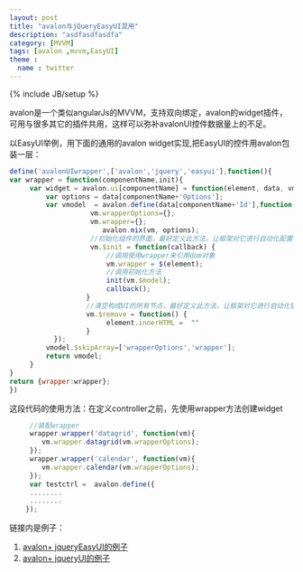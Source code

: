 ```yaml
---
layout: post
title: "avalon与jQueryEasyUI混用"
description: "asdfasdfasdfa"
category: [MVVM] 
tags: [avalon ,mvvm,EasyUI]
theme :
  name : twitter
---
```

{% include JB/setup %}

avalon是一个类似angularJs的MVVM，支持双向绑定，avalon的widget插件，可用与很多其它的插件共用，这样可以弥补avalonUI控件数据量上的不足。

以EasyUI举例，用下面的通用的avalon widget实现,把EasyUI的控件用avalon包装一层：

```javascript
define('avalonUIwrapper',['avalon','jquery','easyui'],function(){
var wrapper = function(componentName,init){
     var widget = avalon.ui[componentName] = function(element, data, vmodels) {
         var options = data[componentName+'Options'];
         var vmodel  = avalon.define(data[componentName+'Id'],function(vm){
                    vm.wrapperOptions={};
                    vm.wrapper={};
                       avalon.mix(vm, options);
                    //初始化组件的界面，最好定义此方法，让框架对它进行自动化配置
                    vm.$init = function(callback) {
                        //调用使用wrapper来引用dom对象
                        vm.wrapper = $(element);
                        //调用初始化方法
                        init(vm.$model);
                        callback();
                   }
                   //清空构成UI的所有节点，最好定义此方法，让框架对它进行自动化销毁
                   vm.$remove = function() {
                        element.innerHTML =  ""
                   }
           });
         vmodel.$skipArray=['wrapperOptions','wrapper'];
         return vmodel;
     }
}
return {wrapper:wrapper};
})
```
这段代码的使用方法：在定义controller之前，先使用wrapper方法创建widget

```javascript
	 //装配wrapper  
	 wrapper.wrapper('datagrid', function(vm){
		vm.wrapper.datagrid(vm.wrapperOptions);
	 });
	 wrapper.wrapper('calendar', function(vm){
		vm.wrapper.calendar(vm.wrapperOptions);
	 });
	 var testctrl =  avalon.define({
	 ........
	 ........
	});
```

链接内是例子：

1. [avalon+ jqueryEasyUI的例子](/avalon-easyui-demo/easyUIwrapper.html)
2. [avalon+ jqueryUI的例子](/avalon-easyui-demo/jqueryUIwrapper.html)


